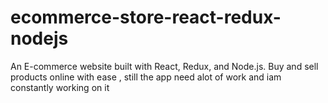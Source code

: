 # ecommerce-store-react-redux-nodejs
An E-commerce website built with React, Redux, and Node.js. Buy and sell products online with ease , 
still the app need alot of work and iam constantly working on it
